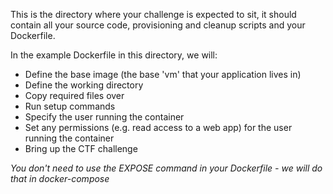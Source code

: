 This is the directory where your challenge is expected to sit, it should contain all your source code, provisioning and cleanup scripts and your Dockerfile.

In the example Dockerfile in this directory, we will:

- Define the base image (the base 'vm' that your application lives in)
- Define the working directory
- Copy required files over
- Run setup commands
- Specify the user running the container
- Set any permissions (e.g. read access to a web app) for the user running the container
- Bring up the CTF challenge

*You don't need to use the EXPOSE command in your Dockerfile - we will do that in docker-compose*
